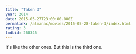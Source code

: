 ```yaml
---
title: "Taken 3"
year: 2014
date: 2015-05-27T23:00:00.000Z
permalink: /almanac/movies/2015-05-28-taken-3/index.html
rating: 3
tmdbid: 260346
---
```


It's like the other ones. But this is the third one.
